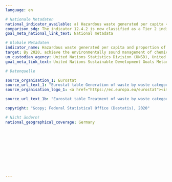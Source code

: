 ```yaml
---
language: en

# Nationale Metadaten
national_indicator_available: a) Hazardous waste generated per capita <br> b) Hazardous waste treated
comparison_sdg: The indicator 12.4.2 is now classified as a Tier 2 indicator, however no international metadata description is available yet (status 03 2020).
goal_meta_national_link_text: National metadata

# Globale Metadaten
indicator_name: Hazardous waste generated per capita and proportion of hazardous waste treated, by type of treatment
target: By 2020, achieve the environmentally sound management of chemicals and all wastes throughout their life cycle, in accordance with agreed international frameworks, and significantly reduce their release to air, water and soil in order to minimize their adverse impacts on human health and the environment
un_custodian_agency: United Nations Statistics Division (UNSD), United Nations Environment Programme (UNEP)
goal_meta_link_text: United Nations Sustainable Development Goals Metadata

# Datenquelle

source_organisation_1: Eurostat
source_url_text_1: "Eurostat table Generation of waste by waste category, hazardousness and NACE Rev. 2 activity"
source_organisation_logo_1: <a href="https://ec.europa.eu/eurostat"><img src="https://g205sdgs.github.io/sdg-indicators/public/LogosEn/eurostat.png" alt="Logo Eurostat" /></a>

source_url_text_1b: "Eurostat table Treatment of waste by waste category, hazardousness and waste management operations"

copyright: "&copy; Federal Statistical Office (Destatis), 2020"

# Nicht ändern!
national_geographical_coverage: Germany











---
```

